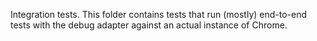 Integration tests. This folder contains tests that run (mostly) end-to-end tests with the debug adapter against an actual instance of Chrome.